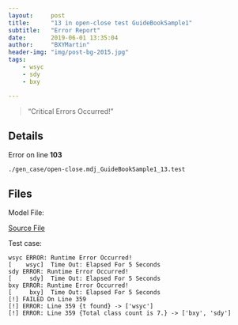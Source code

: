 ```yaml
---
layout:     post
title:      "13 in open-close test GuideBookSample1"
subtitle:   "Error Report"
date:       2019-06-01 13:35:04
author:     "BXYMartin"
header-img: "img/post-bg-2015.jpg"
tags:
    - wsyc
    - sdy
    - bxy

---
```


> “Critical Errors Occurred!”


## Details

Error on line **103**

```
./gen_case/open-close.mdj_GuideBookSample1_13.test
```

## Files

Model File:

[Source File](https://github.com/BXYMartin/OO-Public/blob/master/test_mdj/open-close.mdj)

Test case:

```
wsyc ERROR: Runtime Error Occurred!
[    wsyc]  Time Out: Elapsed For 5 Seconds
sdy ERROR: Runtime Error Occurred!
[     sdy]  Time Out: Elapsed For 5 Seconds
bxy ERROR: Runtime Error Occurred!
[     bxy]  Time Out: Elapsed For 5 Seconds
[!] FAILED On Line 359
[!] ERROR: Line 359 {t found} -> ['wsyc']
[!] ERROR: Line 359 {Total class count is 7.} -> ['bxy', 'sdy']
```


